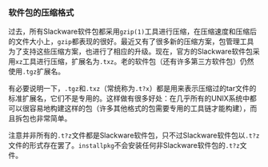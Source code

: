 ### 软件包的压缩格式

过去，所有Slackware软件包都采用`gzip(1)`工具进行压缩，在压缩速度和压缩后的文件大小上，`gzip`都表现的很好。最近又有了很多新的压缩方案，包管理工具为了支持这些压缩方案，也进行了相应的升级。现在，官方的Slackware软件包采用`xz`工具进行压缩，扩展名为`.txz`。老的软件包（还有许多第三方软件包）仍然使用`.tgz`扩展名。

有必要说明一下，`.tgz`和`.txz`（常统称为`.t?x`）都是用来表示压缩过的tar文件的标准扩展名，它们不是专用的。这样做有很多好处：在几乎所有的UNIX系统中都可以很容易地构建这样的包（许多其他格式的包需要专用的工具链才能构建），而且拆包也非常简单。

注意并非所有的`.t?z`文件都是Slackware软件包，只不过Slackware软件包以`.t?z`文件的形式存在罢了。`installpkg`不会安装任何非Slackware软件包的`.t?z`文件。

